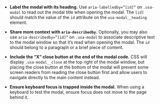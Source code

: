 - **Label the modal with its heading.** Use `aria-labelledby=”[id]”` on `.usa-modal` to read out the modal title when opening the modal. The `[id]` should match the value of the `id` attribute on the `usa-modal__heading` element.

- **Share more context with `aria-describedby`.** Optionally, you may also use `aria-describedby=”[id]”` on `.usa-modal` to associate descriptive text to the modal window so that it’s read when opening the modal. The `id` should belong to a paragraph or a brief piece of content.

- **Include the “X” close button at the end of the modal code.** CSS will display `.usa-modal__close` at the top right of the modal window, but placing the close button at the bottom of the modal will prevent some screen readers from reading the close button first and allow users to navigate directly to the main content instead.

- **Ensure keyboard focus is trapped inside the modal.** When using a keyboard to test the modal, ensure focus does not move to the page behind it.
